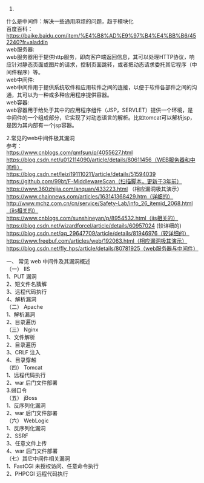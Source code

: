 1.  
什么是中间件：解决一些通用麻烦的问题，趋于模块化  
百度百科：https://baike.baidu.com/item/%E4%B8%AD%E9%97%B4%E4%BB%B6/452240?fr=aladdin  
web服务器:  
web服务器用于提供http服务，即向客户端返回信息，其可以处理HTTP协议，响应针对静态页面或图片的请求，控制页面跳转，或者把动态请求委托其它程序（中间件程序）等。  
web中间件:  
web中间件用于提供系统软件和应用软件之间的连接，以便于软件各部件之间的沟通，其可以为一种或多种应用程序提供容器。  
web容器:  
web容器用于给处于其中的应用程序组件（JSP，SERVLET）提供一个环境，是中间件的一个组成部分，它实现了对动态语言的解析。比如tomcat可以解析jsp，是因为其内部有一个jsp容器。  
  
  
  
2.常见的web中间件极其漏洞  
参考：  
https://www.cnblogs.com/qmfsun/p/4055627.html  
https://blog.csdn.net/u012114090/article/details/80611456（WEB服务器和中间件）  
https://blog.csdn.net/leizi191110211/article/details/51594039  
https://github.com/99bt/F-MiddlewareScan（扫描脚本，更新于3年前）  
https://www.360zhijia.com/anquan/433223.html  （相应漏洞极其演示）  
https://www.chainnews.com/articles/163141368429.htm（详细的）  
http://www.mchz.com.cn/cn/service/Safety-Lab/info_26_itemid_2068.html（iis相关的）  
https://www.cnblogs.com/sunshineyan/p/8954532.html（iis相关的）  
https://blog.csdn.net/wizardforcel/article/details/60957024 (较详细的)  
https://blog.csdn.net/qq_29647709/article/details/81946976（较详细的）  
https://www.freebuf.com/articles/web/192063.html（相应漏洞极其演示）  
https://blog.csdn.net/fly_hps/article/details/80781925（web服务器与中间件）  
  
  
一、 常见 web 中间件及其漏洞概述  
（一） IIS  
1、PUT 漏洞  
2、短文件名猜解  
3、远程代码执行  
4、解析漏洞  
（二） Apache  
1、解析漏洞  
2、目录遍历  
（三） Nginx  
1、文件解析  
2、目录遍历  
3、CRLF 注入  
4、目录穿越  
（四） Tomcat  
1、远程代码执行  
2、war 后门文件部署  
3.弱口令  
（五） jBoss  
1、反序列化漏洞  
2、war 后门文件部署  
（六） WebLogic  
1、反序列化漏洞  
2、SSRF  
3、任意文件上传  
4、war 后门文件部署  
（七）其它中间件相关漏洞  
1、FastCGI 未授权访问、任意命令执行  
2、PHPCGI 远程代码执行  
  
  
  

